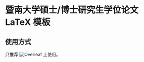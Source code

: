 # 暨南大学硕士/博士研究生学位论文 LaTeX 模板
## 使用方式
只推荐 ![Overleaf](https://www.overleaf.com/latex/templates/jinan-university-thesis-template/nsnqgrbxpwfd) 上使用。

